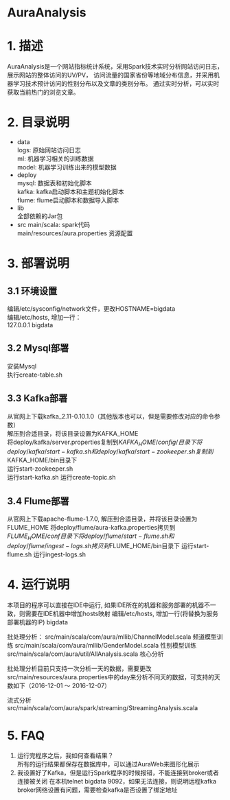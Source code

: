 # AuraAnalysis

# 1. 描述
AuraAnalysis是一个网站指标统计系统，采用Spark技术实时分析网站访问日志，展示网站的整体访问的UV/PV，
访问流量的国家省份等地域分布信息，并采用机器学习技术预计访问的性别分布以及文章的类别分布。
通过实时分析，可以实时获取当前热门的浏览文章。

# 2. 目录说明
* data  
logs: 原始网站访问日志  
ml: 机器学习相关的训练数据  
model: 机器学习训练出来的模型数据
* deploy  
mysql: 数据表和初始化脚本  
kafka: kafka启动脚本和主题初始化脚本  
flume: flume启动脚本和数据导入脚本
* lib  
全部依赖的Jar包
* src
main/scala: spark代码  
main/resources/aura.properties 资源配置

# 3. 部署说明
## 3.1 环境设置
编辑/etc/sysconfig/network文件，更改HOSTNAME=bigdata  
编辑/etc/hosts, 增加一行：  
127.0.0.1 bigdata  
## 3.2 Mysql部署
安装Mysql  
执行create-table.sh  
## 3.3 Kafka部署
从官网上下载kafka_2.11-0.10.1.0（其他版本也可以，但是需要修改对应的命令参数）  
解压到合适目录，将该目录设置为KAFKA_HOME  
将deploy/kafka/server.properties复制到$KAFKA_HOME/config/目录下  
将deploy/kafka/start-kafka.sh和deploy/kafka/start-zookeeper.sh复制到$KAFKA_HOME/bin目录下  
运行start-zookeeper.sh  
运行start-kafka.sh
运行create-topic.sh
## 3.4 Flume部署
从官网上下载apache-flume-1.7.0, 解压到合适目录，并将该目录设置为FLUME_HOME 
将deploy/flume/aura-kafka.properties拷贝到$FLUME_HOME/conf目录下
将deploy/flume/start-flume.sh和deploy/flume/ingest-logs.sh拷贝到$FLUME_HOME/bin目录下
运行start-flume.sh
运行ingest-logs.sh

# 4. 运行说明
本项目的程序可以直接在IDE中运行, 如果IDE所在的机器和服务部署的机器不一致，则需要在IDE机器中增加hosts映射
编辑/etc/hosts, 增加一行(将<ip>替换为服务部署机器的IP)
<ip> bigdata

批处理分析：
src/main/scala/com/aura/mllib/ChannelModel.scala 频道模型训练
src/main/scala/com/aura/mllib/GenderModel.scala 性别模型训练
src/main/scala/com/aura/util/AllAnalysis.scala 核心分析

批处理分析目前只支持一次分析一天的数据，需要更改src/main/resources/aura.properties中的day来分析不同天的数据，可支持的天数如下（2016-12-01 ～ 2016-12-07）

流式分析
src/main/scala/com/aura/spark/streaming/StreamingAnalysis.scala

# 5. FAQ
1. 运行完程序之后，我如何查看结果？  
所有的运行结果都保存在数据库中，可以通过AuraWeb来图形化展示
2. 我设置好了Kafka，但是运行Spark程序的时候报错，不能连接到broker或者连接被关闭
在本机telnet bigdata 9092，如果无法连接，则说明远程kafka broker网络设置有问题，需要检查kafka是否设置了绑定地址
